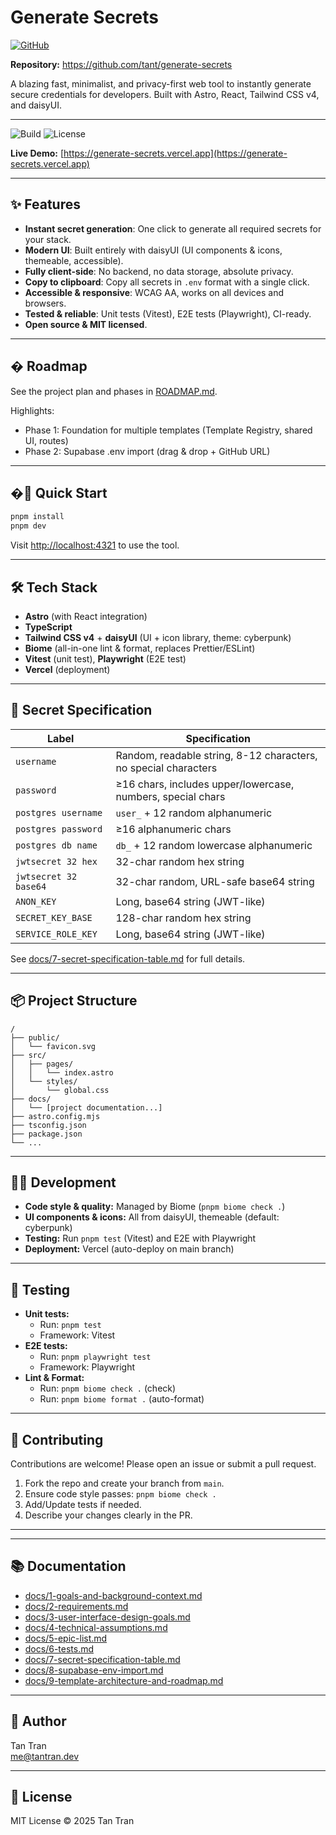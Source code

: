 
# Generate Secrets

[![GitHub](https://img.shields.io/badge/github-tant%2Fgenerate--secrets-blue?logo=github)](https://github.com/tant/generate-secrets)

**Repository:** https://github.com/tant/generate-secrets

A blazing fast, minimalist, and privacy-first web tool to instantly generate secure credentials for developers. Built with Astro, React, Tailwind CSS v4, and daisyUI.

---

![Build](https://img.shields.io/badge/build-passing-brightgreen)
![License](https://img.shields.io/badge/license-MIT-blue)
<!-- ![Coverage](https://img.shields.io/badge/coverage-100%25-brightgreen) -->

**Live Demo:** [https://generate-secrets.vercel.app](https://generate-secrets.vercel.app) <!-- Update with actual URL if available -->

---

## ✨ Features

- **Instant secret generation**: One click to generate all required secrets for your stack.
- **Modern UI**: Built entirely with daisyUI (UI components & icons, themeable, accessible).
- **Fully client-side**: No backend, no data storage, absolute privacy.
- **Copy to clipboard**: Copy all secrets in `.env` format with a single click.
- **Accessible & responsive**: WCAG AA, works on all devices and browsers.
- **Tested & reliable**: Unit tests (Vitest), E2E tests (Playwright), CI-ready.
- **Open source & MIT licensed**.

---

## �️ Roadmap

See the project plan and phases in [ROADMAP.md](./ROADMAP.md).

Highlights:
- Phase 1: Foundation for multiple templates (Template Registry, shared UI, routes)
- Phase 2: Supabase .env import (drag & drop + GitHub URL)

---

## �🚀 Quick Start

```sh
pnpm install
pnpm dev
```

Visit [http://localhost:4321](http://localhost:4321) to use the tool.

---

## 🛠️ Tech Stack

- **Astro** (with React integration)
- **TypeScript**
- **Tailwind CSS v4** + **daisyUI** (UI + icon library, theme: cyberpunk)
- **Biome** (all-in-one lint & format, replaces Prettier/ESLint)
- **Vitest** (unit test), **Playwright** (E2E test)
- **Vercel** (deployment)

---

## 🔑 Secret Specification

| Label                | Specification                                                        |
|----------------------|-----------------------------------------------------------------------|
| `username`           | Random, readable string, 8-12 characters, no special characters       |
| `password`           | ≥16 chars, includes upper/lowercase, numbers, special chars           |
| `postgres username`  | `user_` + 12 random alphanumeric                                     |
| `postgres password`  | ≥16 alphanumeric chars                                               |
| `postgres db name`   | `db_` + 12 random lowercase alphanumeric                             |
| `jwtsecret 32 hex`   | 32-char random hex string                                            |
| `jwtsecret 32 base64`| 32-char random, URL-safe base64 string                               |
| `ANON_KEY`           | Long, base64 string (JWT-like)                                       |
| `SECRET_KEY_BASE`    | 128-char random hex string                                           |
| `SERVICE_ROLE_KEY`   | Long, base64 string (JWT-like)                                       |

See [docs/7-secret-specification-table.md](docs/7-secret-specification-table.md) for full details.

---

## 📦 Project Structure

```
/
├── public/
│   └── favicon.svg
├── src/
│   ├── pages/
│   │   └── index.astro
│   └── styles/
│       └── global.css
├── docs/
│   └── [project documentation...]
├── astro.config.mjs
├── tsconfig.json
├── package.json
└── ...
```

---

## 🧑‍💻 Development

- **Code style & quality:** Managed by Biome (`pnpm biome check .`)
- **UI components & icons:** All from daisyUI, themeable (default: cyberpunk)
- **Testing:** Run `pnpm test` (Vitest) and E2E with Playwright
- **Deployment:** Vercel (auto-deploy on main branch)

---

## 🧪 Testing

- **Unit tests:**
	- Run: `pnpm test`
	- Framework: Vitest
- **E2E tests:**
	- Run: `pnpm playwright test`
	- Framework: Playwright
- **Lint & Format:**
	- Run: `pnpm biome check .` (check)
	- Run: `pnpm biome format .` (auto-format)

---

## 🤝 Contributing

Contributions are welcome! Please open an issue or submit a pull request.

1. Fork the repo and create your branch from `main`.
2. Ensure code style passes: `pnpm biome check .`
3. Add/Update tests if needed.
4. Describe your changes clearly in the PR.

---

---

## 📚 Documentation

- [docs/1-goals-and-background-context.md](docs/1-goals-and-background-context.md)
- [docs/2-requirements.md](docs/2-requirements.md)
- [docs/3-user-interface-design-goals.md](docs/3-user-interface-design-goals.md)
- [docs/4-technical-assumptions.md](docs/4-technical-assumptions.md)
- [docs/5-epic-list.md](docs/5-epic-list.md)
- [docs/6-tests.md](docs/6-tests.md)
- [docs/7-secret-specification-table.md](docs/7-secret-specification-table.md)
- [docs/8-supabase-env-import.md](docs/8-supabase-env-import.md)
- [docs/9-template-architecture-and-roadmap.md](docs/9-template-architecture-and-roadmap.md)

---

## 👤 Author

Tan Tran  
[me@tantran.dev](mailto:me@tantran.dev)

---

## 📝 License

MIT License © 2025 Tan Tran

